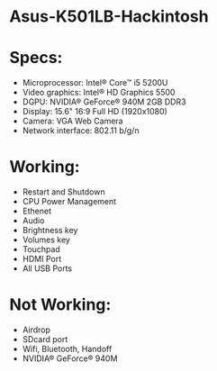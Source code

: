 # Asus-K501LB-Hackintosh

# Specs:
- Microprocessor: Intel® Core™ i5 5200U
- Video graphics: Intel® HD Graphics 5500
- DGPU: NVIDIA® GeForce® 940M 2GB DDR3
- Display: 15.6" 16:9 Full HD (1920x1080)
- Camera: VGA Web Camera
- Network interface: 802.11 b/g/n 

# Working:
- Restart and Shutdown
- CPU Power Management
- Ethenet 
- Audio 
- Brightness key
- Volumes key
- Touchpad
- HDMI Port
- All USB Ports

# Not Working:
- Airdrop
- SDcard port
- Wifi, Bluetooth, Handoff
- NVIDIA® GeForce® 940M 
